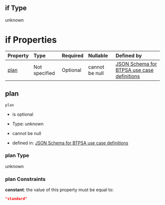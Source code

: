 ## if Type

unknown

# if Properties

| Property      | Type          | Required | Nullable       | Defined by                                                                                                                                                                                                                                  |
| :------------ | :------------ | :------- | :------------- | :------------------------------------------------------------------------------------------------------------------------------------------------------------------------------------------------------------------------------------------ |
| [plan](#plan) | Not specified | Optional | cannot be null | [JSON Schema for BTPSA use case definitions](btpsa-usecase-properties-services-items-allof-1-then-allof-78-then-allof-3-if-properties-plan.md "undefined#/properties/services/items/allOf/1/then/allOf/78/then/allOf/3/if/properties/plan") |

## plan



`plan`

*   is optional

*   Type: unknown

*   cannot be null

*   defined in: [JSON Schema for BTPSA use case definitions](btpsa-usecase-properties-services-items-allof-1-then-allof-78-then-allof-3-if-properties-plan.md "undefined#/properties/services/items/allOf/1/then/allOf/78/then/allOf/3/if/properties/plan")

### plan Type

unknown

### plan Constraints

**constant**: the value of this property must be equal to:

```json
"standard"
```
